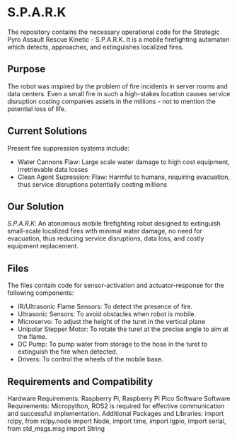 # S.P.A.R.K

The repository contains the necessary operational code for the Strategic Pyro Assault Rescue Kinetic - S.P.A.R.K.
It is a mobile firefighting automaton which detects, approaches, and extinguishes localized fires.


## Purpose
The robot was inspired by the problem of fire incidents in server rooms and data centers. Even a small fire in such a high-stakes location causes service disruption costing companies assets in the millions - not to mention the potential loss of life.

## Current Solutions
Present fire suppression systems include:
- Water Cannons
  Flaw: Large scale water damage to high cost equipment, irretrievable data losses
-  Clean Agent Supression:
  Flaw: Harmful to humans, requiring evacuation, thus service disruptions potentially costing millions

## Our Solution
*S.P.A.R.K*: An atonomous mobile firefighting robot designed to extinguish small-scale localized fires with minimal water damage, no need for evacuation, thus reducing service disruptions, data loss, and costly equipment replacement.

## Files
The files contain code for sensor-activation and actuator-response for the following components:
- IR/Ultrasonic Flame Sensors: To detect the presence of fire.
- Ultrasonic Sensors: To avoid obstacles when robot is mobile.
- Microservo: To adjust the height of the turet in the vertical plane
- Unipolar Stepper Motor: To rotate the turet at the precise angle to aim at the flame.
- DC Pump: To pump water from storage to the hose in the turet to extinguish the fire when detected.
- Drivers: To control the wheels of the mobile base.

## Requirements and Compatibility
Hardware Requirements: Raspberry Pi, Raspberry Pi Pico
Software Software Requirements: Micropython, ROS2 is required for effective communication and successful implementation.
Additional Packages and Libraries: import rclpy, from rclpy.node import Node, import time, import lgpio, import serial, from std_msgs.msg import String

